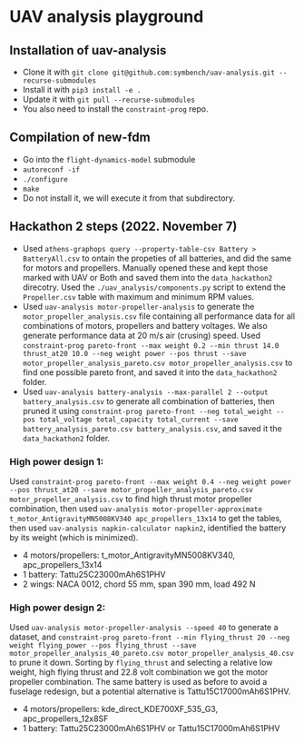 # UAV analysis playground

## Installation of uav-analysis
* Clone it with `git clone git@github.com:symbench/uav-analysis.git --recurse-submodules`
* Install it with `pip3 install -e .`
* Update it with `git pull --recurse-submodules`
* You also need to install the `constraint-prog` repo.

## Compilation of new-fdm
* Go into the `flight-dynamics-model` submodule
* `autoreconf -if`
* `./configure`
* `make`
* Do not install it, we will execute it from that subdirectory.

## Hackathon 2 steps (2022. November 7)
* Used `athens-graphops query --property-table-csv Battery > BatteryAll.csv` to ontain the
  propeties of all batteries, and did the same for motors and propellers. Manually opened these
  and kept those marked with UAV or Both and saved them into the `data_hackathon2` direcotry.
  Used the `./uav_analysis/components.py` script to extend the `Propeller.csv` table with
  maximum and minimum RPM values.
* Used `uav-analysis motor-propeller-analysis` to generate the `motor_propeller_analysis.csv` file
  containing all performance data for all combinations of motors, propellers and battery voltages.
  We also generate performance data at 20 m/s air (crusing) speed. Used
  `constraint-prog pareto-front --max weight 0.2 --min thrust 14.0 thrust_at20 10.0 --neg weight power --pos thrust --save motor_propeller_analysis_pareto.csv motor_propeller_analysis.csv` 
  to find one possible pareto front, and saved it into the `data_hackathon2` folder.
* Used `uav-analysis battery-analysis --max-parallel 2 --output battery_analysis.csv` to generate
  all combination of batteries, then pruned it using
  `constraint-prog pareto-front --neg total_weight --pos total_voltage total_capacity total_current --save battery_analysis_pareto.csv battery_analysis.csv`, and saved it the
  `data_hackathon2` folder.

### High power design 1:

Used `constraint-prog pareto-front --max weight 0.4 --neg weight power --pos thrust_at20 --save motor_propeller_analysis_pareto.csv motor_propeller_analysis.csv` to find high thrust motor propeller combination, then used `uav-analysis motor-propeller-approximate t_motor_AntigravityMN5008KV340 apc_propellers_13x14` to get the tables, then used `uav-analysis napkin-calculator napkin2`, identified the battery by its weight (which is minimized). 

* 4 motors/propellers: t_motor_AntigravityMN5008KV340, apc_propellers_13x14
* 1 battery: Tattu25C23000mAh6S1PHV
* 2 wings: NACA 0012, chord 55 mm, span 390 mm, load 492 N

### High power design 2:

Used `uav-analysis motor-propeller-analysis --speed 40` to generate a dataset, and `constraint-prog pareto-front --min flying_thrust 20 --neg weight flying_power --pos flying_thrust --save motor_propeller_analysis_40_pareto.csv motor_propeller_analysis_40.csv` to prune it down. Sorting by `flying_thrust` and selecting
a relative low weight, high flying thrust and 22.8 volt combination we got the motor propeller combination. The same battery is used as before to avoid a
fuselage redesign, but a potential alternative is Tattu15C17000mAh6S1PHV.

* 4 motors/propellers: kde_direct_KDE700XF_535_G3, apc_propellers_12x8SF
* 1 battery: Tattu25C23000mAh6S1PHV or Tattu15C17000mAh6S1PHV
